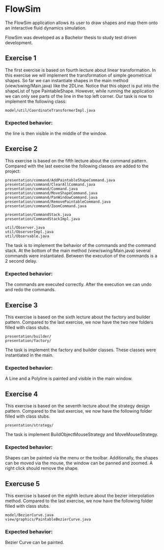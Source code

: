 # FlowSim

The FlowSim application allows its user to draw shapes and map them onto an interactive fluid dynamics simulation.

FlowSim was developed as a Bachelor thesis to study test driven development.




## Exercise 1
The first exercise is based on fourth lecture about linear transformation. 
In this exercise we will implement the transformation of simple geometrical shapes. So far we can instantiate shapes in the main method (view/swing/Main.java) like the 2DLine. Notice that this object is put into the shapeList of type PaintableShape. However, while running the application we can only see parts of the line in the top left corner. Our task is now to implement the following class:

    model/util/CoordinateTransformerImpl.java

### Expected behavior:
the line is then visible in the middle of the window.



## Exercise 2
This exercise is based on the fifth lecture about the command pattern.
Compared with the last exercise the following classes are added to the project:


    presentation/command/AddPaintableShapeCommand.java
    presentation/command/ClearAllCommand.java
    presentation/command/Command.java
    presentation/command/MoveShapeCommand.java
    presentation/command/PanWindowCommand.java
    presentation/command/RemovePaintableCommand.java
    presentation/command/ZoomCommand.java

    presentation/CommandStack.java
    presentation/CommandStackImpl.java

    util/Observer.java
    util/ObserverImpl.java
    util/Observable.java


The task is to implement the behavior of the commands and the command stack.
At the bottom of the main method (view/swing/Main.java) several commands were instantiated. Between the execution of the commands is a 2 second delay. 

### Expected behavior:
The commands are executed correctly. After the execution we can undo and redo the commands.

## Exercise 3
This exercise is based on the sixth lecture about the factory and builder pattern.
Compared to the last exercise, we now have the two new folders filled with class stubs.

    presentation/builder/
    presentation/factory/

The task is implement the factory and builder classes. These classes were instantiated in the main.
### Expected behavior:
A Line and a Polyline is painted and visible in the main window.

## Exercise 4
This exercise is based on the seventh lecture about the strategy design pattern.
Compared to the last exercise, we now have the following folder filled with class stubs.

    presentation/strategy/

The task is implement BuildObjectMouseStrategy and MoveMouseStrategy.
### Expected behavior:
Shapes can be painted via the menu or the toolbar. Additionally, the shapes can be moved via the mouse, the window can be panned and zoomed. A right click should remove the shape.

## Exercuse 5
This exercise is based on the eighth lecture about the bezier interpolation method.
Compared to the last exercise, we now have the following folder filled with class stubs.

    model/BezierCurve.java
    view/graphics/PaintableBezierCurve.java

### Expected behavior:
Bezier Curve can be painted.
